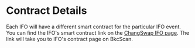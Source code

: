 # Contract Details

Each IFO will have a different smart contract for the particular IFO event. You can find the IFO's smart contract link on the [ChangSwap IFO page](https://changswap.com/ifo). The link will take you to IFO's contract page on BkcScan.

